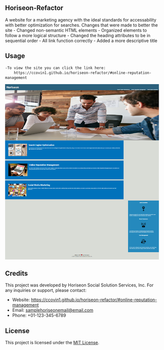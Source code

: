 ## Horiseon-Refactor

A website for a marketing agency with the ideal standards for accessability with better optimization for searches.
    Changes that were made to better the site
        - Changed non-semantic HTML elements
        - Organized elements to follow a more logical structure 
        - Changed the heading attributes to be in sequential order
        - All link function correctly 
        - Added a more descriptive title 


## Usage
    -To view the site you can click the link here: 
        https://ccovin1.github.io/horiseon-refactor/#online-reputation-management
![Alt text](assets/images/image-1.png)
## Credits

This project was developed by Horiseon Social Solution Services, Inc. For any inquiries or support, please contact:

- Website: https://ccovin1.github.io/horiseon-refactor/#online-reputation-management
- Email: samplehoriseonemail@email.com
- Phone: +01-123-345-6789

## License

This project is licensed under the [MIT License](LICENSE).